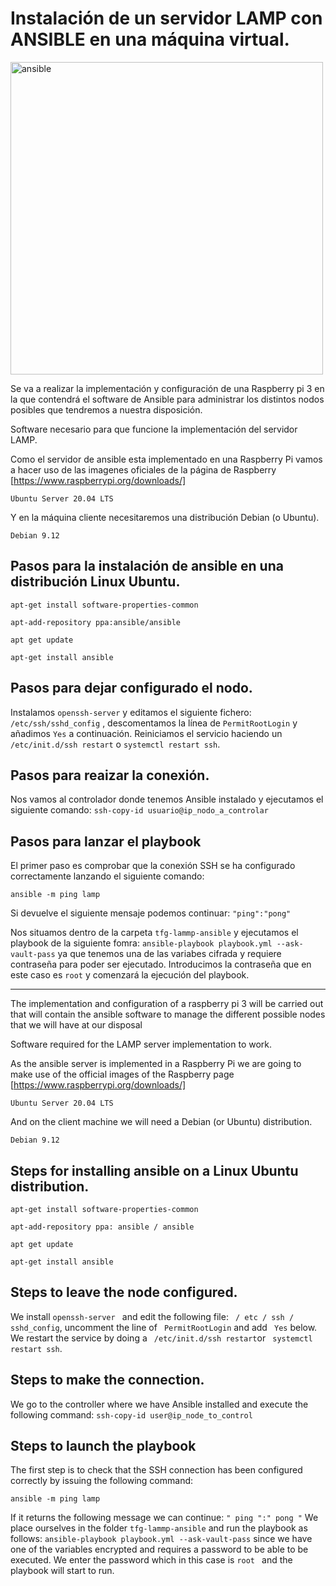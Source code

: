 # Instalación de un servidor LAMP con ANSIBLE en una máquina virtual.

<img src="https://miro.medium.com/max/1400/1*AEDJAyoOruXO7cckyvO_Gw.png" alt="ansible" width="500" align="center" />

Se va a realizar la implementación y configuración de una Raspberry pi 3 en la que contendrá el software de Ansible para administrar los distintos nodos posibles que tendremos a nuestra disposición.


Software necesario para que funcione la implementación del servidor LAMP.

Como el servidor de ansible esta implementado en una Raspberry Pi vamos a hacer uso de las imagenes oficiales de la página de Raspberry [https://www.raspberrypi.org/downloads/]

```
Ubuntu Server 20.04 LTS 
```
Y en la máquina cliente necesitaremos una distribución Debian (o Ubuntu).

```
Debian 9.12
```
## Pasos para la instalación de ansible en una distribución Linux Ubuntu.

```
apt-get install software-properties-common
```
```
apt-add-repository ppa:ansible/ansible
```
```
apt get update
```
```
apt-get install ansible
```
## Pasos para dejar configurado el nodo.
Instalamos ```openssh-server``` y editamos el siguiente fichero: ```/etc/ssh/sshd_config``` , descomentamos la línea 
de ```PermitRootLogin``` y añadimos ```Yes``` a continuación.
Reiniciamos el servicio haciendo un ```/etc/init.d/ssh restart``` o ```systemctl restart ssh```.


## Pasos para reaizar la conexión.
Nos vamos al controlador donde tenemos Ansible instalado y ejecutamos el siguiente comando:
```ssh-copy-id usuario@ip_nodo_a_controlar```

## Pasos para lanzar el playbook
El primer paso es comprobar que la conexión SSH se ha configurado correctamente lanzando el siguiente comando:

```ansible -m ping lamp```

Si devuelve el siguiente mensaje podemos continuar: ```"ping":"pong"```

Nos situamos dentro de la carpeta ```tfg-lammp-ansible```  y ejecutamos el playbook de la siguiente fomra:
```ansible-playbook playbook.yml --ask-vault-pass``` ya que tenemos una de las variabes cifrada y requiere contraseña para poder ser ejecutado.
Introducimos la contraseña que en este caso es ```root``` y comenzará la ejecución del playbook.


-------------------------------------------------------------------------------------------------------------------------
The implementation and configuration of a raspberry pi 3 will be carried out that will contain the ansible software to manage the different possible nodes that we will have at our disposal

Software required for the LAMP server implementation to work.

As the ansible server is implemented in a Raspberry Pi we are going to make use of the official images of the Raspberry page [https://www.raspberrypi.org/downloads/]

```
Ubuntu Server 20.04 LTS
```
And on the client machine we will need a Debian (or Ubuntu) distribution.

```
Debian 9.12
```
## Steps for installing ansible on a Linux Ubuntu distribution.

```
apt-get install software-properties-common
```
```
apt-add-repository ppa: ansible / ansible
```
```
apt get update
```
```
apt-get install ansible
```
## Steps to leave the node configured.
We install ```openssh-server ``` and edit the following file: ``` / etc / ssh / sshd_config```, uncomment the line
of ``` PermitRootLogin``` and add ``` Yes``` below.
We restart the service by doing a ``` /etc/init.d/ssh restart```or ``` systemctl restart ssh```.


## Steps to make the connection.
We go to the controller where we have Ansible installed and execute the following command:
```ssh-copy-id user@ip_node_to_control```

## Steps to launch the playbook
The first step is to check that the SSH connection has been configured correctly by issuing the following command:

```ansible -m ping lamp```

If it returns the following message we can continue: ```" ping ":" pong "```
We place ourselves in the folder ```tfg-lammp-ansible``` and run the playbook as follows:
```ansible-playbook playbook.yml --ask-vault-pass``` since we have one of the variables encrypted and requires a password to be able to be executed.
We enter the password which in this case is ```root ``` and the playbook will start to run.

  
